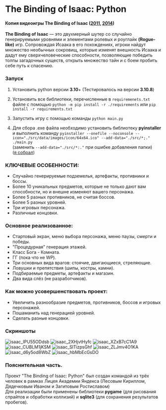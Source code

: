# The Binding of Isaac: Python

#### Копия видеоигры The Binding of Isaac ([2011](https://store.steampowered.com/app/113200/The_Binding_of_Isaac), [2014](https://store.steampowered.com/app/250900/The_Binding_of_Isaac_Rebirth/))

**The Binding of Isaac** — это двухмерный шутер со случайно генерируемыми уровнями и элементами ролевых и роуглайк **(Rogue-like)** игр. Сопровождая Исаака в его похождениях, игроки найдут множество необычных сокровищ, которые изменят внешность Исаака и дадут ему сверхчеловеческие способности, позволяющие победить толпы загадочных существ, открыть множество тайн и с боем пробить себе путь к спасению. 

### Запуск

1. Установить python версии **3.10**+
(Тестировалось на версии **3.10.8**)
2. Установить все библиотеки, перечисленные в `requiremenets.txt` файле с помощью `python -m pip install -r ./requirements` или `pip install -r requirements.txt`
3. Запустить игру с помощью команды `python main.py`

4. Для сбора .exe файла необходимо установить библиотеку **pyinstaller** и выполнить команду `pyinstaller --onefile --noconsole --icon="./src/data/images/icon/64x64.ico" --add-data="./src/*;." ./main.py`\
   (заменить `--add-data="./src/*:."` при ошибке добавления папки)\
   ([я собрал](https://drive.google.com/drive/folders/1dPlvhPORBvDJsscCtiBQHlM42Of4yZ1F))

### КЛЮЧЕВЫЕ ОСОБЕННОСТИ: 

- Случайно генерируемые подземелья, артефакты, противники и боссы.
- Более 10 уникальных предметов, которые не только дают вам способности, но и внешне изменяют вашего персонажа.
- Более 5 разных противников, не считая боссов.
- Более 5 разных уровней.
- Три игровых персонажа.
- Различные концовки.

### Основное реализованное:

- Стартовый экран, меню выбора персонажа, меню паузы, смерти и победы.
- "Процедурная" генерация этажей.
- Класс Бога - Комната.
- ГГ (пока что не WP).
- Три основных вида врагов: стоячие, двигающиеся, стреляющие.
- Ловушки и препятствия (шипы, костры, камни).
- Подбираемые предметы, артефакты и магазин.
- Два вида слёз (не разработчиков).

### Как можно усовершенствовать проект:

- Увеличить разнообразие предметов, противников, боссов и игровых персонажей.
- Пошаманить над генерацией уровней.
- Сделать разные концовки.

### Скриншоты
![isaac_IPU55ODdsb](https://user-images.githubusercontent.com/104463209/215344266-21f53dc1-2f5f-46b0-9c60-246aeca3a754.png)
![isaac_2XHjvtHyfc](https://user-images.githubusercontent.com/104463209/215344280-3b2338db-5f86-469e-b109-7487e46fa72d.png)
![isaac_XZxB7cC1A9](https://user-images.githubusercontent.com/104463209/215344300-e97a3a59-0826-4c84-9bd6-f4e24f5fb280.png)
![isaac_CUBLM1jKSM](https://user-images.githubusercontent.com/104463209/215344301-43a5dd86-60a0-46d7-8e86-ed1911395c1e.png)
![isaac_SlTizpsGhf](https://user-images.githubusercontent.com/104463209/215344303-4f7429f5-0218-463b-87c5-8281e5ff4208.png)
![isaac_ZLJmv4O1KA](https://user-images.githubusercontent.com/104463209/215344306-8ae8b4fa-7bbd-4c11-aa13-40c14ed945e5.png)
![isaac_d6y5od8WbZ](https://user-images.githubusercontent.com/104463209/215344311-ae9b537e-16ad-4ad8-8a40-781df2877e44.png)
![isaac_hbMbEcGsDO](https://user-images.githubusercontent.com/104463209/215344317-f50f5e60-d73d-4c33-ab05-3f68c221e3dc.png)

### Пояснительная часть.
Проект "The Binding of Isaac: Python" был создан командой из трёх человек в рамках Лицея Академии Яндекса (Лесовым Кириллом, Дядечковым Иваном и Загитовым Ростиславом)\
Для реализации были применены библиотеки **pygame** (для рисования спрайтов и обработки коллизий) и **sqlite3** (для сохранения результатов пробегов).
